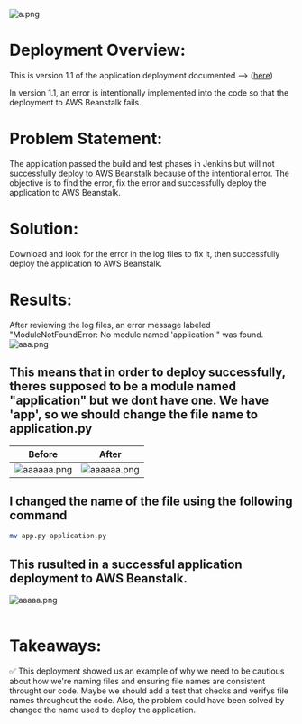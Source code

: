 ![a.png](https://github-assets-first-deployment.s3.amazonaws.com/1.1/urlshortener.PNG)

# Deployment Overview:

This is version 1.1 of the application deployment documented --> ([here](https://github.com/djtoler/firstDelpoyment/tree/main))

In version 1.1, an error is intentionally implemented into the code so that the deployment to AWS Beanstalk fails. 

# Problem Statement:

The application passed the build and test phases in Jenkins but will not successfully deploy to AWS Beanstalk because of the intentional error. The objective is to find the error, fix the error and successfully deploy the application to AWS Beanstalk.

# Solution:
Download and look for the error in the log files to fix it, then successfully deploy the application to AWS Beanstalk.

# Results:
 After reviewing the log files, an error message labeled "ModuleNotFoundError: No module named 'application'" was found. 
![aaa.png](https://github-assets-first-deployment.s3.amazonaws.com/1.1/1.1deploymentlogswitharrow.PNG)

## This means that in order to deploy successfully, theres supposed to be a module named "application" but we dont have one. We have 'app', so we should change the file name to application.py

| Before                              | After                               |
| ----------------------------------- | ----------------------------------- |
| ![aaaaaa.png](https://github-assets-first-deployment.s3.amazonaws.com/1.1/1.1applicationfile.PNG) | ![aaaaaa.png](https://github-assets-first-deployment.s3.amazonaws.com/1.1/1.1appfile.PNG) |


## I changed the name of the file using the following command

```bash
mv app.py application.py
```


## This rusulted in a successful application deployment to AWS Beanstalk.
![aaaaa.png](https://github-assets-first-deployment.s3.amazonaws.com/1.1/1.1BeanstalkBuuildSuccess.PNG) <br><br>

# Takeaways:
<aside>
✅ This deployment showed us an example of why we need to be cautious about how we're naming files and ensuring file names are consistent throught our code. Maybe we should add a test that checks and verifys file names throughout the code. Also, the problem could have been solved by changed the name used to deploy the application.

</aside>

